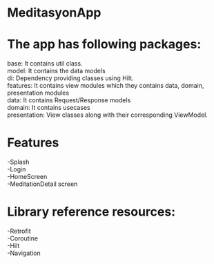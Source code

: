 # MeditasyonApp

# The app has following packages:

base: It contains util class. <br />
model: It contains the data models <br />
di: Dependency providing classes using Hilt. <br />
features: It contains view modules which they contains data, domain, presentation modules <br />
data: It contains Request/Response models <br />
domain: It contains usecases <br />
presentation: View classes along with their corresponding ViewModel. <br />

# Features

-Splash  <br />
-Login <br />
-HomeScreen <br />
-MeditationDetail screen <br />

# Library reference resources:

-Retrofit <br />
-Coroutine <br />
-Hilt <br />
-Navigation <br />
